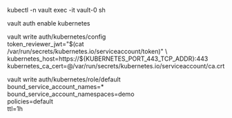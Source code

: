 kubectl -n vault exec -it vault-0 sh

vault auth enable kubernetes

vault write auth/kubernetes/config \
   token_reviewer_jwt="$(cat /var/run/secrets/kubernetes.io/serviceaccount/token)" \
   kubernetes_host=https://${KUBERNETES_PORT_443_TCP_ADDR}:443 \
   kubernetes_ca_cert=@/var/run/secrets/kubernetes.io/serviceaccount/ca.crt

vault write auth/kubernetes/role/default \
   bound_service_account_names=* \
   bound_service_account_namespaces=demo \
   policies=default \
   ttl=1h